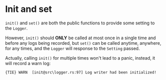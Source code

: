 # Init and set

`init()` and `set()` are both the public functions to provide some setting to the `Logger`.

However, `init()` should **ONLY** be called at most once in a single time and before any logs being recorded, but `set()` can be called anytime, anywhere, for any times, and the `Logger` will response to the `Setting` passed.

Actually, calling `init()` for multiple times won't lead to a panic, instead, it will record a warn log: 

```log
{TIE} WARN	[init@src\logger.rs:97] Log writer had been initialized!
```